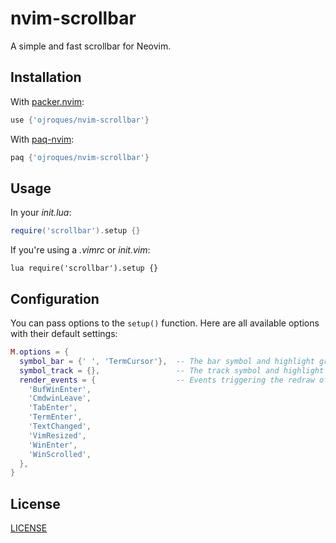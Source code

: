 # nvim-scrollbar

A simple and fast scrollbar for Neovim.

## Installation
With [packer.nvim](https://github.com/wbthomason/packer.nvim):
```lua
use {'ojroques/nvim-scrollbar'}
```

With [paq-nvim](https://github.com/savq/paq-nvim):
```lua
paq {'ojroques/nvim-scrollbar'}
```

## Usage
In your *init.lua*:
```lua
require('scrollbar').setup {}
```

If you're using a *.vimrc* or *init.vim*:
```vim
lua require('scrollbar').setup {}
```

## Configuration
You can pass options to the `setup()` function. Here are all available options
with their default settings:
```lua
M.options = {
  symbol_bar = {' ', 'TermCursor'},  -- The bar symbol and highlight group
  symbol_track = {},                 -- The track symbol and highlight group
  render_events = {                  -- Events triggering the redraw of the bar
    'BufWinEnter',
    'CmdwinLeave',
    'TabEnter',
    'TermEnter',
    'TextChanged',
    'VimResized',
    'WinEnter',
    'WinScrolled',
  },
}
```

## License
[LICENSE](./LICENSE)

